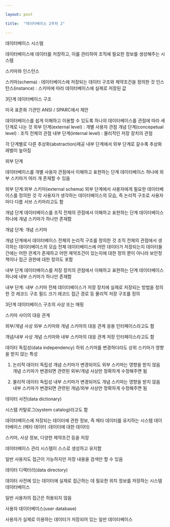 ```yaml
---

layout: post

title:  "데이터베이스 2주차 2"

---
```


데이터베이스 시스템

데이터베이스에 데이터를 저장하고, 이를 관리하여 조직에 필요한 정보를 생성해주는 시스템


스키마와 인스턴스

스키마(schema) : 데이터베이스에 저장되는 데이터 구조와 제약조건을 정의한 것
인스턴스(instance) : 스키마에 따라 데이터베이스에 실제로 저장된 값

3단계 데이터베이스 구조

미국 표준화 기관인 ANSI / SPARC에서 제안

데이터베이스를 쉽게 이해하고 이용할 수 있도록 하나의 데이터베이스를 관점에 따라
세 단계로 나눈 것
외부 단계(external level) : 개별 사용자 관점
개념 단계(concepetual level) : 조직 전체의 관점
내부 단계(internal level) : 물리적인 저장 장치의 관점

각 단계별로 다른 추상화(abstraction)제공
내부 단계에서 외부 단계로 갈수록 추상화 레벌이 높아짐

외부 단계

데이터베이스를 개별 사용자 관점에서 이해하고 표현하는 단계
데이터베이스 하나에 외부 스키마가 여러 개 존재할 수 있음

외부 단계:외부 스키마(external schema)
외부 단계에서 사용자에게 필요한 데이터베이스를 정의한 것
각 사용자가 생각하는 데이터베이스의 모습, 즉 논리적 구조로 사용자마다 다름
서브 스키마라고도 함

개념 단계
데이터베이스를 조직 전체의 관점에서 이해하고 표현하는 단계
데이터베이스 하나에 개념 스키마가 하나만 존재함

개념 단계: 개념 스키마

개념 단계에서 데이터베이스 전체의 논리적 구조를 정의한 것
조직 전체의 관점에서 생각하는 데이터베이스의 모습
전체 데이터베이스에 어떤 데이터가 저장되는지
데이터들 간에는 어떤 관계가 존재하고 어떤 제약조건이 있는지에 대한 정의 뿐이 아니라
보안정책이나 접근 권한에 대한 정의도 포함

내부 단계
데이터베이스를 저장 장치의 관점에서 이해하고 표현하는 단계
데이터베이스 하나에 내부 스키마가 하나만 존재함

내부 단계: 내부 스키마
전체 데이터베이스가 저장 장치에 실제로 저장되는 방법을 정의한 것
레코드 구조 필드 크기 레코드 접근 경로 등 물리적 저장 구조를 정의

3단계 데이터베이스 구조의 사상 또는 매핑

스키마 사이의 대응 관계

외부/개념 사상
외부 스키마와 개념 스키마의 대응 관계
응용 인터페이스라고도 함

개념/내부 사상
개념 스키마와 내부 스키마의 대응 관계
저장 인터페이스라고도 함

데이터 독립성(data independency)
하위 스키마를 변경하더라도 상위 스키마가 영향을 받지 않는 특성

1. 논리적 데이터 독립성
개념 스키마가 변경되어도 외부 스키마는 영향을 받지 않음
개념 스키마가 변경되면 관련된 외부/개념 사상만 정확하게 수정해주면 됨

2. 물리적 데이터 독립성
내부 스키마가 변경되어도 개념 스키마는 영향을 받지 않음
내부 스키마가 변경되면 관련된 개념/외부 사상만 정확하게  수정해주면 됨 

데이터 사전(data dictionary)

시스템 카탈로그(system catalog)라고도 함

데이터베이스에 저장되는 데이터에 관한 정보, 즉 메타 데이터를 유지하는
시스템 데이터베이스  (메타 데이터 :데이터에 대한 데이터)

스키마, 사상 정보, 다양한 제약조건 등을 저장

데이터베이스 관리 시스템이 스스로 생성하고 유지함

일반 사용자도 접근이 가능하지만 저장 내용을 검색만 할 수 있음


데이터 디렉터리(data directory)

데이터 사전에 있는 데이터에 실제로 접근하는 데  필요한 
위치 정보를 저장하는 시스템 데이터베이스

일반 사용자의 접근은 허용되지 않음

사용자 데이터베이스(user database)

사용자가 실제로 이용하는 데이터가 저장되어 있는 일반 데이터베이스
